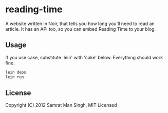 # reading-time

A website written in Noir, that tells you how long you'll need to read an article. It has an API too, so you can embed Reading Time to your blog. 

## Usage

If you use cake, substitute 'lein' with 'cake' below. Everything should work fine.

```bash
lein deps
lein run
```

## License

Copyright (C) 2012 Samrat Man Singh, MIT Licensed
